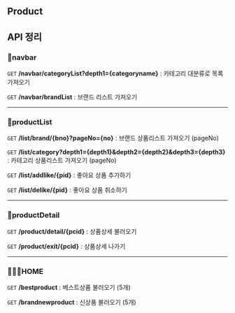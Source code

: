 ## Product

## API 정리



### 🧾navbar

`GET` **/navbar/categoryList?depth1={categoryname}** : 카테고리 대분류로 목록 가져오기

`GET` **/navbar/brandList** : 브랜드 리스트 가져오기

-----------------------------------------

### 🧾productList

`GET` **/list/brand/{bno}?pageNo={no}** : 브랜드 상품리스트 가져오기 (pageNo)

`GET` **/list/category?depth1={depth1}&depth2={depth2}&depth3={depth3}** : 카테고리 상품리스트 가져오기 (pageNo)

`GET` **/list/addlike/{pid}** : 좋아요 상품 추가하기

`GET` **/list/delike/{pid}** : 좋아요 상품 취소하기

-----------------------------------------

### 🧾productDetail


`GET` **/product/detail/{pcid}** : 상품상세 불러오기

`GET` **/product/exit/{pcid}** : 상품상세 나가기

-----------------------------------------

### 👨‍👩‍👧HOME


`GET` **/bestproduct** : 베스트상품 불러오기 (5개)

`GET` **/brandnewproduct** : 신상품 불러오기 (5개)
